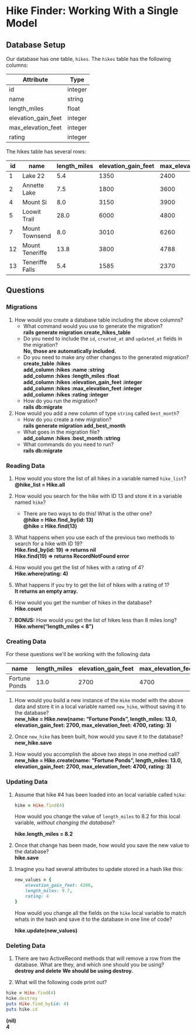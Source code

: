 # Hike Finder: Working With a Single Model

## Database Setup

Our database has one table, `hikes`. The `hikes` table has the following columns:

Attribute           | Type
---                 | ---
id                  | integer
name                | string
length_miles        | float
elevation_gain_feet | integer
max_elevation_feet  | integer
rating              | integer

The hikes table has several rows:

id  | name    | length_miles | elevation_gain_feet | max_elevation_feet | rating
--- | ---     | ---          | ---                 | ---                | ---
1   | Lake 22 | 5.4          | 1350                | 2400               | 4
2   | Annette Lake | 7.5     | 1800                | 3600               | 3
4   | Mount Si     | 8.0     | 3150                | 3900               | 3
5   | Loowit Trail | 28.0    | 6000                | 4800               | 5
7   | Mount Townsend | 8.0   | 3010                | 6260               | 2
12  | Mount Teneriffe | 13.8 | 3800                | 4788               | 4
13  | Teneriffe Falls | 5.4  | 1585                | 2370               | 4

## Questions

### Migrations

1. How would you create a database table including the above columns?
    - What command would you use to generate the migration?  
      **rails generate migration create_hikes_table**  
    - Do you need to include the `id`, `created_at` and `updated_at` fields in the migration?  
      **No, those are automatically included.**  
    - Do you need to make any other changes to the generated migration?  
      **create_table :hikes**  
      **add_column :hikes :name :string**  
      **add_column :hikes :length_miles :float**  
      **add_column :hikes :elevation_gain_feet :integer**  
      **add_column :hikes :max_elevation_feet :integer**  
      **add_column :hikes :rating :integer**  
    - How do you run the migration?  
      **rails db:migrate**
2. How would you add a new column of type `string` called `best_month`?
    - How do you create a new migration?  
      **rails generate migration add_best_month**
    - What goes in the migration file?  
      **add_column :hikes :best_month :string**
    - What commands do you need to run?  
      **rails db:migrate**

### Reading Data

1. How would you store the list of all hikes in a variable named `hike_list`?  
    **@hike_list = Hike.all**

2. How would you search for the hike with ID 13 and store it in a variable named `hike`?
    - There are two ways to do this! What is the other one?  
      **@hike = Hike.find_by(id: 13)**  
      **@hike = Hike.find(13)**

3. What happens when you use each of the previous two methods to search for a hike with ID 19?  
    **Hike.find_by(id: 19) => returns nil**  
    **Hike.find(19) => returns RecordNotFound error**

4. How would you get the list of hikes with a rating of 4?  
    **Hike.where(rating: 4)**

5. What happens if you try to get the list of hikes with a rating of 1?  
    **It returns an empty array.**

6. How would you get the number of hikes in the database?  
    **Hike.count**

7. **BONUS:** How would you get the list of hikes less than 8 miles long?  
    **Hike.where(“length_miles <  8”)**

### Creating Data

For these questions we'll be working with the following data

name    | length_miles | elevation_gain_feet | max_elevation_feet | rating
---     | ---          | ---                 | ---                | ---
Fortune Ponds | 13.0   | 2700                | 4700               | 3

1. How would you build a new instance of the `Hike` model with the above data and store it in a local variable named `new_hike`, without saving it to the database?  
  **new_hike = Hike.new(name: “Fortune Ponds”, length_miles: 13.0, elevation_gain_feet: 2700, max_elevation_feet: 4700, rating: 3)**

2. Once `new_hike` has been built, how would you save it to the database?  
  **new_hike.save**

3. How would you accomplish the above two steps in one method call?  
  **new_hike = Hike.create(name: “Fortune Ponds”, length_miles: 13.0, elevation_gain_feet: 2700, max_elevation_feet: 4700, rating: 3)**


### Updating Data

1. Assume that hike #4 has been loaded into an local variable called `hike`:
    ```ruby
    hike = Hike.find(4)
    ```
    How would you change the value of `length_miles` to 8.2 for this local variable, _without changing the database_?

    **hike.length_miles = 8.2**

2. Once that change has been made, how would you save the new value to the database?  
  **hike.save**

3. Imagine you had several attributes to update stored in a hash like this:
    ```ruby
    new_values = {
        elevation_gain_feet: 4200,
        length_miles: 9.7,
        rating: 4
    }
    ```
    How would you change all the fields on the `hike` local variable to match whats in the hash and save it to the database in one line of code?

    **hike.update(new_values)**

### Deleting Data

1. There are two ActiveRecord methods that will remove a row from the database. What are they, and which one should you be using?  
  **destroy and delete**
  **We should be using destroy.**


2. What will the following code print out?

```ruby
hike = Hike.find(4)
hike.destroy
puts Hike.find_by(id: 4)
puts hike.id
```

  **(nil)**  
  **4**
